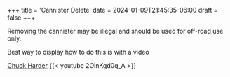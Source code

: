 +++
title = 'Cannister Delete'
date = 2024-01-09T21:45:35-06:00
draft = false
+++

Removing the cannister may be illegal and should be used for off-road use only.

Best way to display how to do this is with a video

[Chuck Harder](https://www.youtube.com/watch?v=2OinKgd0q_A)
{{< youtube 2OinKgd0q_A >}}

